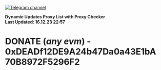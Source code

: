 [![Telegram channel](https://img.shields.io/endpoint?url=https://runkit.io/damiankrawczyk/telegram-badge/branches/master?url=https://t.me/n4z4v0d)](https://t.me/n4z4v0d) 

**Dynamic Updates Proxy List with Proxy Checker**  
**Last Updated: 16.12.23 22:57**

# DONATE (_any evm_) - 0xDEADf12DE9A24b47Da0a43E1bA70B8972F5296F2
